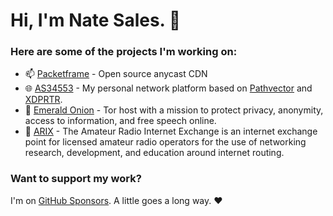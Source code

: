 # Hi, I'm Nate Sales. 👋

### Here are some of the projects I'm working on:
- 📫 [Packetframe](https://packetframe.com/) - Open source anycast CDN
- 🌐 [AS34553](https://natesales.net/network) - My personal network platform based on [Pathvector](https://github.com/natesales/pathvector) and [XDPRTR](https://github.com/natesales/xdprtr).
- 🧅 [Emerald Onion](https://emeraldonion.org) - Tor host with a mission to protect privacy, anonymity, access to information, and free speech online.
- 📡 [ARIX](https://arix.dev) - The Amateur Radio Internet Exchange is an internet exchange point for licensed amateur radio operators for the use of networking research, development, and education around internet routing.

### Want to support my work?

I'm on [GitHub Sponsors](https://github.com/sponsors/natesales). A little goes a long way. ❤️
